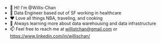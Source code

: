 - 👋 Hi! I'm @Willis-Chan
- :briefcase: Data Engineer based out of SF working in healthcare
- :heart: Love all things NBA, traveling, and cooking
- 🌱 Always learning more about data warehousing and data infrastructure
- 📫 Feel free to reach me at willistchan@gmail.com or https://www.linkedin.com/in/willischan/

<!---
Willis-Chan/Willis-Chan is a ✨ special ✨ repository because its `README.md` (this file) appears on your GitHub profile.
You can click the Preview link to take a look at your changes.
--->
